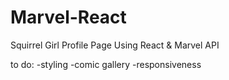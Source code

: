 # Marvel-React
Squirrel Girl Profile Page Using React &amp; Marvel API 


to do:
-styling
-comic gallery
-responsiveness

